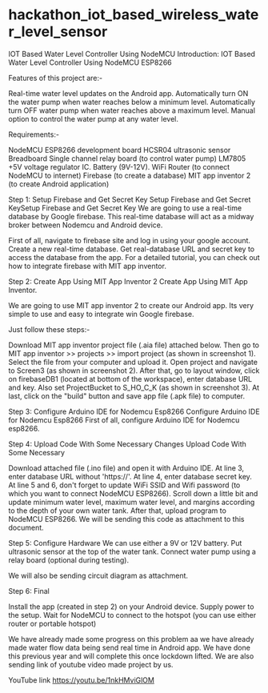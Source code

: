 # hackathon_iot_based_wireless_water_level_sensor

IOT Based Water Level Controller Using NodeMCU 
Introduction: IOT Based Water Level Controller Using NodeMCU ESP8266


Features of this project are:-

Real-time water level updates on the Android app.
Automatically turn ON the water pump when water reaches below a minimum level.
Automatically turn OFF water pump when water reaches above a maximum level.
Manual option to control the water pump at any water level.

Requirements:-

NodeMCU ESP8266 development board
HCSR04 ultrasonic sensor
Breadboard
Single channel relay board (to control water pump)
LM7805 +5V voltage regulator IC.
Battery (9V-12V).
WiFi Router (to connect NodeMCU to internet)
Firebase (to create a database)
MIT app inventor 2 (to create Android application)

Step 1: Setup Firebase and Get Secret Key
Setup Firebase and Get Secret KeySetup Firebase and Get Secret Key
We are going to use a real-time database by Google firebase. This real-time database will act as a midway broker between Nodemcu and Android device.

First of all, navigate to firebase site and log in using your google account.
Create a new real-time database.
Get real-database URL and secret key to access the database from the app. For a detailed tutorial, you can check out how to integrate firebase with MIT app inventor.

Step 2: Create App Using MIT App Inventor 2
Create App Using MIT App Inventor.

We are going to use MIT app inventor 2 to create our Android app. Its very simple to use and easy to integrate win Google firebase.

Just follow these steps:-

Download MIT app inventor project file (.aia file) attached below.
Then go to MIT app inventor >> projects >> import project (as shown in screenshot 1). Select the file from your computer and upload it.
Open project and navigate to Screen3 (as shown in screenshot 2).
After that, go to layout window, click on firebaseDB1 (located at bottom of the workspace), enter database URL and key. Also set ProjectBucket to S_HO_C_K (as shown in screenshot 3).
At last, click on the "build" button and save app file (.apk file) to computer.  

Step 3: Configure Arduino IDE for Nodemcu Esp8266
Configure Arduino IDE for Nodemcu Esp8266
First of all, configure Arduino IDE for Nodemcu esp8266. 

Step 4: Upload Code With Some Necessary Changes
Upload Code With Some Necessary 

Download attached file (.ino file) and open it with Arduino IDE.
At line 3, enter database URL without 'https://'.
At line 4, enter database secret key.
At line 5 and 6, don't forget to update WiFi SSID and Wifi password (to which you want to connect NodeMCU ESP8266).
Scroll down a little bit and update minimum water level, maximum water level, and margins according to the depth of your own water tank.
After that, upload program to NodeMCU ESP8266.
We will be sending this code as attachment to this document. 

Step 5: Configure Hardware
We can use either a 9V or 12V battery.
Put ultrasonic sensor at the top of the water tank.
Connect water pump using a relay board (optional during testing).

We will also be sending circuit diagram as attachment. 

Step 6: Final 

Install the app (created in step 2) on your Android device.
Supply power to the setup.
Wait for NodeMCU to connect to the hotspot (you can use either router or portable hotspot)

We have already made some progress on this problem aa we have already made water flow data being send real time in Android app. We have done this previous year and will complete this once lockdown lifted. We are also sending link of youtube video made project by us. 

YouTube link https://youtu.be/1nkHMviGlOM
